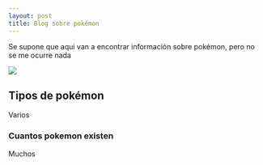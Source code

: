 ```yaml
---
layout: post
title: Blog sobre pokémon 
---
```


Se supone que aqui van a encontrar información sobre pokémon, pero no se me ocurre nada 

![](https://github.com/or215/or215.github.io/blob/master/images/b2w2_wallpaper_1_1440.jpg)

## Tipos de pokémon

Varios

### Cuantos pokemon existen

Muchos 
